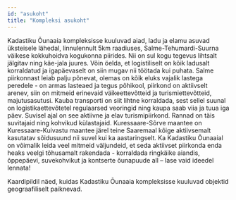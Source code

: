 ```yaml
---
id: "asukoht"
title: "Kompleksi asukoht"
---
```


Kadastiku Õunaaia kompleksisse kuuluvad aiad, ladu ja elamu asuvad üksteisele lähedal, linnulennult 5km raadiuses, Salme-Tehumardi-Suurna väikese kokkuhoidva kogukonna piirides. Nii on sul kogu tegevus lihtsalt jälgitav ning käe-jala juures. Võin öelda, et logistiliselt on kõik ladusalt korraldatud ja igapäevaselt on siin mugav nii töötada kui puhata.
Salme piirkonnast leiab palju põnevat, olemas on kõik eluks vajalik lastega peredele - on armas lasteaed ja tegus põhikool, piirkond on aktiivselt arenev, siin on mitmeid erinevaid väikeettevõtteid ja turismiettevõtteid, majutusasutusi. Kauba transporti on siit lihtne korraldada, sest sellel suunal on logistikaettevõtetel regulaarsed veoringid ning kaupa saab viia ja tuua iga päev.
Suvisel ajal on see aktiivne ja elav turismipiirkond. Rannad on täis suvitajaid ning kohvikud külastajaid. Kuressaare-Sõrve maantee on Kuressaare-Kuivastu maantee järel teine Saaremaal kõige aktiivsemalt kasutatav sõidusuund nii suvel kui ka aastaringselt. Ka Kadastiku Õunaaial on võimalik leida veel mitmeid väljundeid, et seda aktiivset piirkonda enda heaks veelgi tõhusamalt rakendada - korraldada ringkäike aiandis, õppepäevi, suvekohvikut ja kontserte õunapuude all – lase vaid ideedel lennata!

Kaardipildil näed, kuidas Kadastiku Õunaaia kompleksisse kuuluvad objektid geograafiliselt paiknevad.
